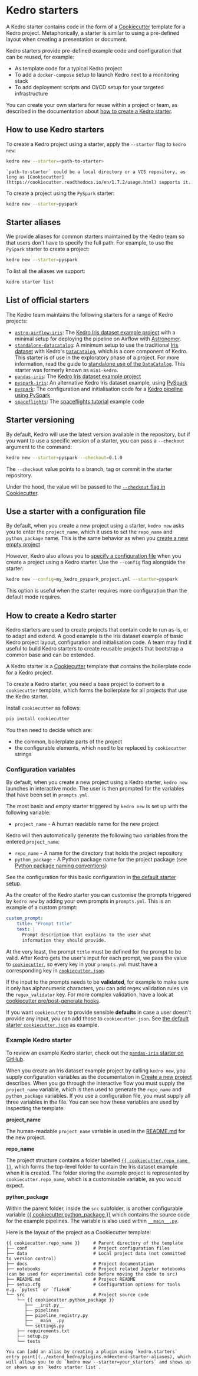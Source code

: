 # Kedro starters

A Kedro starter contains code in the form of a [Cookiecutter](https://cookiecutter.readthedocs.io/en/1.7.2/) template for a Kedro project. Metaphorically, a starter is similar to using a pre-defined layout when creating a presentation or document.

Kedro starters provide pre-defined example code and configuration that can be reused, for example:

* As template code for a typical Kedro project
* To add a `docker-compose` setup to launch Kedro next to a monitoring stack
* To add deployment scripts and CI/CD setup for your targeted infrastructure

You can create your own starters for reuse within a project or team, as described in the documentation about [how to create a Kedro starter](../kedro_project_setup/starters.md#how-to-create-a-kedro-starter).

## How to use Kedro starters

To create a Kedro project using a starter, apply the `--starter` flag to `kedro new`:

```bash
kedro new --starter=<path-to-starter>
```

```{note}
`path-to-starter` could be a local directory or a VCS repository, as long as [Cookiecutter](https://cookiecutter.readthedocs.io/en/1.7.2/usage.html) supports it.
```

To create a project using the `PySpark` starter:

```bash
kedro new --starter=pyspark
```

## Starter aliases

We provide aliases for common starters maintained by the Kedro team so that users don't have to specify the full path. For example, to use the `PySpark` starter to create a project:

```bash
kedro new --starter=pyspark
```

To list all the aliases we support:

```bash
kedro starter list
```

## List of official starters

The Kedro team maintains the following starters for a range of Kedro projects:

* [`astro-airflow-iris`](https://github.com/kedro-org/kedro-starters/tree/main/astro-airflow-iris): The [Kedro Iris dataset example project](../get_started/new_project.md) with a minimal setup for deploying the pipeline on Airflow with [Astronomer](https://www.astronomer.io/).
* [`standalone-datacatalog`](https://github.com/kedro-org/kedro-starters/tree/main/standalone-datacatalog): A minimum setup to use the traditional [Iris dataset](https://www.kaggle.com/uciml/iris) with Kedro's [`DataCatalog`](../data/data_catalog.md), which is a core component of Kedro. This starter is of use in the exploratory phase of a project. For more information, read the guide to [standalone use of the `DataCatalog`](../notebooks_and_ipython/kedro_and_notebooks.md). This starter was formerly known as `mini-kedro`.
* [`pandas-iris`](https://github.com/kedro-org/kedro-starters/tree/main/pandas-iris): The [Kedro Iris dataset example project](../get_started/new_project.md)
* [`pyspark-iris`](https://github.com/kedro-org/kedro-starters/tree/main/pyspark-iris): An alternative Kedro Iris dataset example, using [PySpark](../integrations/pyspark_integration.md)
* [`pyspark`](https://github.com/kedro-org/kedro-starters/tree/main/pyspark): The configuration and initialisation code for a [Kedro pipeline using PySpark](../integrations/pyspark_integration.md)
* [`spaceflights`](https://github.com/kedro-org/kedro-starters/tree/main/spaceflights): The [spaceflights tutorial](../tutorial/spaceflights_tutorial.md) example code

## Starter versioning

By default, Kedro will use the latest version available in the repository, but if you want to use a specific version of a starter, you can pass a `--checkout` argument to the command:

```bash
kedro new --starter=pyspark --checkout=0.1.0
```

The `--checkout` value points to a branch, tag or commit in the starter repository.

Under the hood, the value will be passed to the [`--checkout` flag in Cookiecutter](https://cookiecutter.readthedocs.io/en/1.7.2/usage.html#works-directly-with-git-and-hg-mercurial-repos-too).


## Use a starter with a configuration file

By default, when you create a new project using a starter, `kedro new` asks you to enter the `project_name`, which it uses to set the `repo_name` and `python_package` name. This is the same behavior as when you [create a new empty project](../get_started/new_project.md#create-a-new-empty-project)

However, Kedro also allows you to [specify a configuration file](../get_started/new_project.md#create-a-new-project-from-a-configuration-file) when you create a project using a Kedro starter. Use the `--config` flag alongside the starter:

```bash
kedro new --config=my_kedro_pyspark_project.yml --starter=pyspark
```

This option is useful when the starter requires more configuration than the default mode requires.

## How to create a Kedro starter

Kedro starters are used to create projects that contain code to run as-is, or to adapt and extend. A good example is the Iris dataset example of basic Kedro project layout, configuration and initialisation code. A team may find it useful to build Kedro starters to create reusable projects that bootstrap a common base and can be extended.

A Kedro starter is a [Cookiecutter](https://cookiecutter.readthedocs.io/en/1.7.2/) template that contains the boilerplate code for a Kedro project.

To create a Kedro starter, you need a base project to convert to a `cookiecutter` template, which forms the boilerplate for all projects that use the Kedro starter.

Install `cookiecutter` as follows:

```bash
pip install cookiecutter
```

You then need to decide which are:

* the common, boilerplate parts of the project
* the configurable elements, which need to be replaced by `cookiecutter` strings

### Configuration variables

By default, when you create a new project using a Kedro starter, `kedro new` launches in interactive mode. The user is then prompted for the variables that have been set in `prompts.yml`.

The most basic and empty starter triggered by `kedro new` is set up with the following variable:

* `project_name` - A human readable name for the new project

Kedro will then automatically generate the following two variables from the entered `project_name`:

* `repo_name` - A name for the directory that holds the project repository
* `python_package` - A Python package name for the project package (see [Python package naming conventions](https://www.python.org/dev/peps/pep-0008/#package-and-module-names))

See the configuration for this basic configuration in [the default starter setup](https://github.com/kedro-org/kedro/blob/main/kedro/templates/project/prompts.yml).

As the creator of the Kedro starter you can customise the prompts triggered by `kedro new` by adding your own prompts in `prompts.yml`. This is an example of a custom prompt:

```yaml
custom_prompt:
    title: "Prompt title"
    text: |
      Prompt description that explains to the user what
      information they should provide.
```

At the very least, the prompt `title` must be defined for the prompt to be valid. After Kedro gets the user's input for each prompt, we pass the value to [`cookiecutter`](https://cookiecutter.readthedocs.io/en/1.7.2/), so every key in your `prompts.yml` must have a corresponding key in [`cookiecutter.json`](https://cookiecutter.readthedocs.io/en/1.7.2/tutorial1.html#cookiecutter-json).

If the input to the prompts needs to be **validated**, for example to make sure it only has alphanumeric characters, you can add regex validation rules via the `regex_validator` key. For more complex validation, have a look at [cookiecutter pre/post-generate hooks](https://cookiecutter.readthedocs.io/en/1.7.2/advanced/hooks.html#using-pre-post-generate-hooks-0-7-0).

If you want `cookiecutter` to provide sensible **defaults** in case a user doesn't provide any input, you can add those to `cookiecutter.json`. See [the default starter `cookiecutter.json`](https://github.com/kedro-org/kedro/blob/main/kedro/templates/project/cookiecutter.json) as example.

### Example Kedro starter

To review an example Kedro starter, check out the [`pandas-iris` starter on GitHub](https://github.com/kedro-org/kedro-starters/tree/main/pandas-iris).

When you create an Iris dataset example project by calling `kedro new`, you supply configuration variables as the documentation in [Create a new project](../get_started/new_project.md) describes. When you go through the interactive flow you must supply the `project_name` variable, which is then used to generate the `repo_name` and `python_package` variables. If you use a configuration file, you must supply all three variables in the file. You can see how these variables are used by inspecting the template:

**project_name**

The human-readable `project_name` variable is used in the [README.md](https://github.com/kedro-org/kedro-starters/tree/main/pandas-iris/README.md) for the new project.

**repo_name**

The project structure contains a folder labelled [`{{ cookiecutter.repo_name }}`](https://github.com/kedro-org/kedro-starters/tree/main/pandas-iris/%7B%7B%20cookiecutter.repo_name%20%7D%7D), which forms the top-level folder to contain the Iris dataset example when it is created. The folder storing the example project is represented by `cookiecutter.repo_name`, which is a customisable variable, as you would expect.

**python_package**

Within the parent folder, inside the `src` subfolder, is another configurable variable [{{ cookiecutter.python_package }}](https://github.com/kedro-org/kedro-starters/tree/main/pandas-iris/%7B%7B%20cookiecutter.repo_name%20%7D%7D/src/%7B%7B%20cookiecutter.python_package%20%7D%7D) which contains the source code for the example pipelines. The variable is also used within [`__main__.py`](https://github.com/kedro-org/kedro-starters/tree/main/pandas-iris/%7B%7B%20cookiecutter.repo_name%20%7D%7D/src/%7B%7B%20cookiecutter.python_package%20%7D%7D/__main__.py).

Here is the layout of the project as a Cookiecutter template:

```
{{ cookiecutter.repo_name }}     # Parent directory of the template
├── conf                         # Project configuration files
├── data                         # Local project data (not committed to version control)
├── docs                         # Project documentation
├── notebooks                    # Project related Jupyter notebooks (can be used for experimental code before moving the code to src)
├── README.md                    # Project README
├── setup.cfg                    # Configuration options for tools e.g. `pytest` or `flake8`
└── src                          # Project source code
    └── {{ cookiecutter.python_package }}
       ├── __init.py__
       ├── pipelines
       ├── pipeline_registry.py
       ├── __main__.py
       └── settings.py
    ├── requirements.txt
    ├── setup.py
    └── tests
```

```{note}
You can [add an alias by creating a plugin using `kedro.starters` entry point](../extend_kedro/plugins.md#extend-starter-aliases), which will allows you to do `kedro new --starter=your_starters` and shows up on shows up on `kedro starter list`.
```
